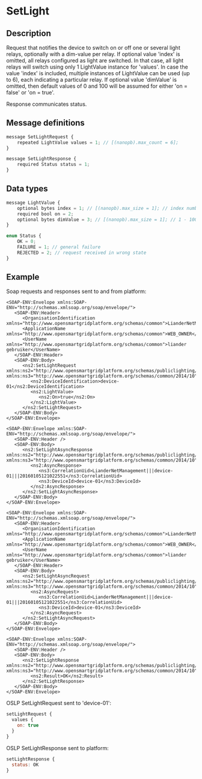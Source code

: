 <!--
SPDX-FileCopyrightText: Contributors to the Documentation project

SPDX-License-Identifier: Apache-2.0
-->

# SetLight

## Description

Request that notifies the device to switch on or off one or several light relays, optionally with a dim-value per relay. If optional value 'index' is omitted, all relays configured as light are switched. In that case, all light relays will switch using only 1 LightValue instance for 'values'. In case the value 'index' is included, multiple instances of LightValue can be used \(up to 6\), each indicating a particular relay. If optional value 'dimValue' is omitted, then default values of 0 and 100 will be assumed for either 'on = false' or 'on = true'.

Response communicates status.

## Message definitions

```javascript
message SetLightRequest {
    repeated LightValue values = 1; // [(nanopb).max_count = 6];
}

message SetLightResponse {
    required Status status = 1;
}
```

## Data types

```javascript
message LightValue {
    optional bytes index = 1; // [(nanopb).max_size = 1]; // index number of connected light (DALI), none means all connected ligts.
    required bool on = 2;
    optional bytes dimValue = 3; // [(nanopb).max_size = 1]; // 1 - 100 %
}

enum Status {
    OK = 0;
    FAILURE = 1; // general failure
    REJECTED = 2; // request received in wrong state
}
```

## Example

Soap requests and responses sent to and from platform:

```markup
<SOAP-ENV:Envelope xmlns:SOAP-ENV="http://schemas.xmlsoap.org/soap/envelope/">
   <SOAP-ENV:Header>
      <OrganisationIdentification xmlns="http://www.opensmartgridplatform.org/schemas/common">LianderNetManagement</OrganisationIdentification>
      <ApplicationName xmlns="http://www.opensmartgridplatform.org/schemas/common">WEB_OWNER</ApplicationName>
      <UserName xmlns="http://www.opensmartgridplatform.org/schemas/common">liander gebruiker</UserName>
   </SOAP-ENV:Header>
   <SOAP-ENV:Body>
      <ns2:SetLightRequest xmlns:ns2="http://www.opensmartgridplatform.org/schemas/publiclighting/adhocmanagement/2014/10" xmlns:ns3="http://www.opensmartgridplatform.org/schemas/common/2014/10">
         <ns2:DeviceIdentification>device-01</ns2:DeviceIdentification>
         <ns2:LightValue>
            <ns2:On>true</ns2:On>
         </ns2:LightValue>
      </ns2:SetLightRequest>
   </SOAP-ENV:Body>
</SOAP-ENV:Envelope>

<SOAP-ENV:Envelope xmlns:SOAP-ENV="http://schemas.xmlsoap.org/soap/envelope/">
   <SOAP-ENV:Header />
   <SOAP-ENV:Body>
      <ns2:SetLightAsyncResponse xmlns:ns2="http://www.opensmartgridplatform.org/schemas/publiclighting/adhocmanagement/2014/10" xmlns:ns3="http://www.opensmartgridplatform.org/schemas/common/2014/10">
         <ns2:AsyncResponse>
            <ns3:CorrelationUid>LianderNetManagement|||device-01|||20160105121022551</ns3:CorrelationUid>
            <ns3:DeviceId>device-01</ns3:DeviceId>
         </ns2:AsyncResponse>
      </ns2:SetLightAsyncResponse>
   </SOAP-ENV:Body>
</SOAP-ENV:Envelope>

<SOAP-ENV:Envelope xmlns:SOAP-ENV="http://schemas.xmlsoap.org/soap/envelope/">
   <SOAP-ENV:Header>
      <OrganisationIdentification xmlns="http://www.opensmartgridplatform.org/schemas/common">LianderNetManagement</OrganisationIdentification>
      <ApplicationName xmlns="http://www.opensmartgridplatform.org/schemas/common">WEB_OWNER</ApplicationName>
      <UserName xmlns="http://www.opensmartgridplatform.org/schemas/common">liander gebruiker</UserName>
   </SOAP-ENV:Header>
   <SOAP-ENV:Body>
      <ns2:SetLightAsyncRequest xmlns:ns2="http://www.opensmartgridplatform.org/schemas/publiclighting/adhocmanagement/2014/10" xmlns:ns3="http://www.opensmartgridplatform.org/schemas/common/2014/10">
         <ns2:AsyncRequest>
            <ns3:CorrelationUid>LianderNetManagement|||device-01|||20160105121022551</ns3:CorrelationUid>
            <ns3:DeviceId>device-01</ns3:DeviceId>
         </ns2:AsyncRequest>
      </ns2:SetLightAsyncRequest>
   </SOAP-ENV:Body>
</SOAP-ENV:Envelope>

<SOAP-ENV:Envelope xmlns:SOAP-ENV="http://schemas.xmlsoap.org/soap/envelope/">
   <SOAP-ENV:Header />
   <SOAP-ENV:Body>
      <ns2:SetLightResponse xmlns:ns2="http://www.opensmartgridplatform.org/schemas/publiclighting/adhocmanagement/2014/10" xmlns:ns3="http://www.opensmartgridplatform.org/schemas/common/2014/10">
         <ns2:Result>OK</ns2:Result>
      </ns2:SetLightResponse>
   </SOAP-ENV:Body>
</SOAP-ENV:Envelope>
```

OSLP SetLightRequest sent to 'device-01':

```javascript
setLightRequest {
  values {
    on: true
  }
}
```

OSLP SetLightResponse sent to platform:

```javascript
setLightResponse {
  status: OK
}
```


